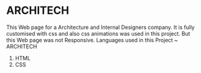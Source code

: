 # ARCHITECH
This Web page for a Architecture and Internal Designers company. It is fully customised with css and also css animations was used in this project. But this Web page was not Responsive.
Languages used in this Project ~ ARCHITECH
1. HTML
2. CSS
